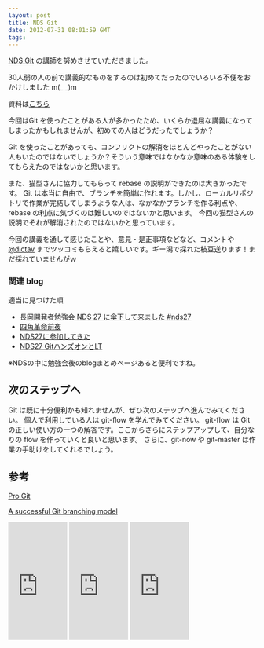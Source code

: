 ```yaml
---
layout: post
title: NDS Git
date: 2012-07-31 08:01:59 GMT
tags: 
---
```

[NDS Git](http://nagaoka.techtalk.jp/no27) の講師を努めさせていただきました。

30人弱の人の前で講義的なものをするのは初めてだったのでいろいろ不便をおかけしました m(_ _)m

資料は[こちら](https://gist.github.com/3053595)


今回はGit を使ったことがある人が多かったため、いくらか退屈な講義になってしまったかもしれませんが、初めての人はどうだったでしょうか？

Git を使ったことがあっても、コンフリクトの解消をほとんどやったことがない人もいたのではないでしょうか？そういう意味ではなかなか意味のある体験をしてもらえたのではないかと思います。

また、猫型さんに協力してもらって rebase の説明ができたのは大きかったです。
Git は本当に自由で、ブランチを簡単に作れます。しかし、ローカルリポジトリで作業が完結してしまうような人は、なかなかブランチを作る利点や、rebase の利点に気づくのは難しいのではないかと思います。
今回の猫型さんの説明でそれが解消されたのではないかと思っています。

今回の講義を通して感じたことや、意見・是正事項などなど、コメントや [@dictav](http://twitter.com/dictav) までツッコミもらえると嬉しいです。ギー潟で採れた枝豆送ります！まだ採れていませんがｗ

### 関連 blog
適当に見つけた順

- [長岡開発者勉強会 NDS 27 に傘下して来ました #nds27](http://nekogata.hatenablog.com/entry/2012/07/30/124449)
- [四角革命前夜](http://d.hatena.ne.jp/sasaplus1/20120729/1343494425)
- [NDS27に参加してきた](http://shogo82148.github.com/blog/2012/07/29/nds27/)
- [NDS27 GitハンズオンとLT](http://mint.hateblo.jp/entry/2012/07/29/123633)

※NDSの中に勉強会後のblogまとめページあると便利ですね。

## 次のステップへ
Git は既に十分便利かも知れませんが、ぜひ次のステップへ進んでみてください。
個人で利用している人は git-flow を学んでみてください。
git-flow は Git の正しい使い方の一つの解答です。ここからさらにステップアップして、自分なりの flow を作っていくと良いと思います。
さらに、git-now や git-master は作業の手助けをしてくれるでしょう。

## 参考
[Pro Git](http://git-scm.com/book/ja)

[A successful Git branching model](http://keijinsonyaban.blogspot.jp/2010/10/successful-git-branching-model.html)

<iframe src="http://rcm-jp.amazon.co.jp/e/cm?lt1=_blank&bc1=000000&IS2=1&bg1=FFFFFF&fc1=000000&lc1=0000FF&t=dictav-22&o=9&p=8&l=as4&m=amazon&f=ifr&ref=ss_til&asins=427406767X" style="width:120px;height:240px;" scrolling="no" marginwidth="0" marginheight="0" frameborder="0"></iframe>

<iframe src="http://rcm-jp.amazon.co.jp/e/cm?lt1=_blank&bc1=000000&IS2=1&bg1=FFFFFF&fc1=000000&lc1=0000FF&t=dictav-22&o=9&p=8&l=as4&m=amazon&f=ifr&ref=ss_til&asins=4274068641" style="width:120px;height:240px;" scrolling="no" marginwidth="0" marginheight="0" frameborder="0"></iframe>

<iframe src="http://rcm-jp.amazon.co.jp/e/cm?lt1=_blank&bc1=000000&IS2=1&bg1=FFFFFF&fc1=000000&lc1=0000FF&t=dictav-22&o=9&p=8&l=as4&m=amazon&f=ifr&ref=ss_til&asins=4798023809" style="width:120px;height:240px;" scrolling="no" marginwidth="0" marginheight="0" frameborder="0"></iframe>

